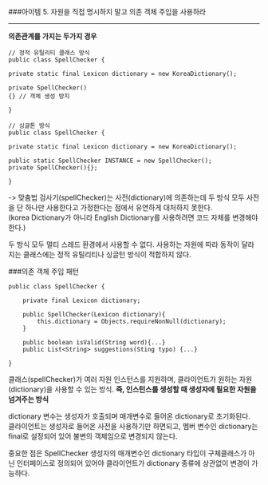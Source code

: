 ###아이템 5. 자원을 직접 명시하지 말고 의존 객체 주입을 사용하라

---   

**의존관계를 가지는 두가지 경우**   

```
// 정적 유틸리티 클래스 방식
public class SpellChecker {
 
private static final Lexicon dictionary = new KoreaDictionary();
 
private SpellChecker()
{} // 객체 생성 방지
 
}
 
// 싱글톤 방식 
public class SpellChecker {
 
private static final Lexicon dictionary = new KoreaDictionary();
 
public static SpellChecker INSTANCE = new SpellChecker();
private SpellChecker(){};
 
}
```
-> 맞춤법 검사기(spellChecker)는 사전(dictionary)에 의존하는데 두 방식 모두 사전을 단 하나만 사용한다고 가정한다는 점에서 유연하게 대처하지 못한다.     
(korea Dictionary가 아니라 English Dictionary를 사용하려면 코드 자체를 변경해야 한다.)    

두 방식 모두 멀티 스레드 환경에서 사용할 수 없다. 사용하는 자원에 따라 동작이 달라지는 클래스에는 정적 유틸리티나 싱글턴 방식이 적합하지 않다. 


###의존 객체 주입 패턴 
```
public class SpellChecker {
 
    private final Lexicon dictionary;
    
    public SpellChecker(Lexicon dictionary){
        this.dictionary = Objects.requireNonNull(dictionary);
    }

    public boolean isValid(String word){...}
    public List<String> suggestions(Sting typo) {...}

}
```
클래스(spellChecker)가 여러 자원 인스턴스를 지원하며,    클라이언트가 원하는 자원(dictionary)을 사용할 수 있는 방식. **즉, 인스턴스를 생성할 때 생성자에 필요한 자원을 넘겨주는 방식**    

dictionary 변수는 생성자가 호출되며 매개변수로 들어온 dictionary로 초기화된다.   
클라이언트는 생성자로 들어온 사전을 사용하기만 하면되고, 멤버 변수인 dictionary는 final로 설정되어 있어 불변의 객체임으로 변경되지 않는다.   

중요한 점은 SpellChecker 생성자의 매개변수인 dictionary 타입이 구체클래스가 아닌 인터페이스로 정의되어 있어야 클라이언트가 dictionary 종류에 상관없이 변경이 가능하다.   